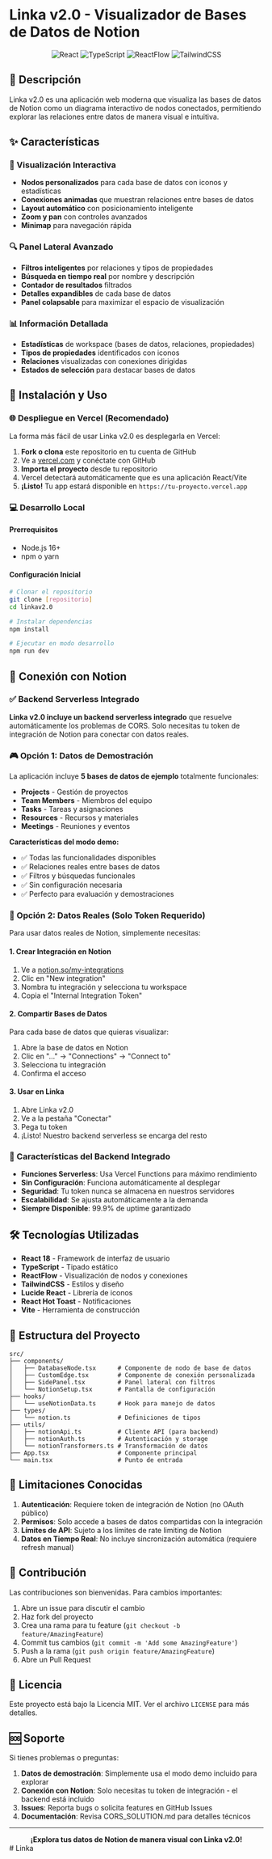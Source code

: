 # Linka v2.0 - Visualizador de Bases de Datos de Notion

<div align="center">
  <img src="https://img.shields.io/badge/React-18.2.0-blue" alt="React" />
  <img src="https://img.shields.io/badge/TypeScript-5.0.2-blue" alt="TypeScript" />
  <img src="https://img.shields.io/badge/ReactFlow-11.7.4-green" alt="ReactFlow" />
  <img src="https://img.shields.io/badge/TailwindCSS-3.3.3-blue" alt="TailwindCSS" />
</div>

## 🎯 Descripción
Linka v2.0 es una aplicación web moderna que visualiza las bases de datos de Notion como un diagrama interactivo de nodos conectados, permitiendo explorar las relaciones entre datos de manera visual e intuitiva.

## ✨ Características

### 🎨 Visualización Interactiva
- **Nodos personalizados** para cada base de datos con iconos y estadísticas
- **Conexiones animadas** que muestran relaciones entre bases de datos
- **Layout automático** con posicionamiento inteligente
- **Zoom y pan** con controles avanzados
- **Minimap** para navegación rápida

### 🔍 Panel Lateral Avanzado
- **Filtros inteligentes** por relaciones y tipos de propiedades
- **Búsqueda en tiempo real** por nombre y descripción
- **Contador de resultados** filtrados
- **Detalles expandibles** de cada base de datos
- **Panel colapsable** para maximizar el espacio de visualización

### 📊 Información Detallada
- **Estadísticas** de workspace (bases de datos, relaciones, propiedades)
- **Tipos de propiedades** identificados con iconos
- **Relaciones** visualizadas con conexiones dirigidas
- **Estados de selección** para destacar bases de datos

## 🚀 Instalación y Uso

### 🌐 Despliegue en Vercel (Recomendado)

La forma más fácil de usar Linka v2.0 es desplegarla en Vercel:

1. **Fork o clona** este repositorio en tu cuenta de GitHub
2. Ve a [vercel.com](https://vercel.com) y conéctate con GitHub
3. **Importa el proyecto** desde tu repositorio
4. Vercel detectará automáticamente que es una aplicación React/Vite
5. **¡Listo!** Tu app estará disponible en `https://tu-proyecto.vercel.app`

### 💻 Desarrollo Local

#### Prerrequisitos
- Node.js 16+ 
- npm o yarn

#### Configuración Inicial
```bash
# Clonar el repositorio
git clone [repositorio]
cd linkav2.0

# Instalar dependencias
npm install

# Ejecutar en modo desarrollo
npm run dev
```

## 🔐 Conexión con Notion

### ✅ Backend Serverless Integrado

**Linka v2.0 incluye un backend serverless integrado** que resuelve automáticamente los problemas de CORS. Solo necesitas tu token de integración de Notion para conectar con datos reales.

### 🎮 Opción 1: Datos de Demostración

La aplicación incluye **5 bases de datos de ejemplo** totalmente funcionales:

- **Projects** - Gestión de proyectos
- **Team Members** - Miembros del equipo  
- **Tasks** - Tareas y asignaciones
- **Resources** - Recursos y materiales
- **Meetings** - Reuniones y eventos

**Características del modo demo:**
- ✅ Todas las funcionalidades disponibles
- ✅ Relaciones reales entre bases de datos
- ✅ Filtros y búsquedas funcionales
- ✅ Sin configuración necesaria
- ✅ Perfecto para evaluación y demostraciones

### 🔧 Opción 2: Datos Reales (Solo Token Requerido)

Para usar datos reales de Notion, simplemente necesitas:

#### 1. Crear Integración en Notion
1. Ve a [notion.so/my-integrations](https://www.notion.so/my-integrations)
2. Clic en "New integration"
3. Nombra tu integración y selecciona tu workspace
4. Copia el "Internal Integration Token"

#### 2. Compartir Bases de Datos
Para cada base de datos que quieras visualizar:
1. Abre la base de datos en Notion
2. Clic en "..." → "Connections" → "Connect to"
3. Selecciona tu integración
4. Confirma el acceso

#### 3. Usar en Linka
1. Abre Linka v2.0
2. Ve a la pestaña "Conectar"
3. Pega tu token
4. ¡Listo! Nuestro backend serverless se encarga del resto

### 🚀 Características del Backend Integrado

- **Funciones Serverless**: Usa Vercel Functions para máximo rendimiento
- **Sin Configuración**: Funciona automáticamente al desplegar
- **Seguridad**: Tu token nunca se almacena en nuestros servidores
- **Escalabilidad**: Se ajusta automáticamente a la demanda
- **Siempre Disponible**: 99.9% de uptime garantizado

## 🛠️ Tecnologías Utilizadas

- **React 18** - Framework de interfaz de usuario
- **TypeScript** - Tipado estático
- **ReactFlow** - Visualización de nodos y conexiones
- **TailwindCSS** - Estilos y diseño
- **Lucide React** - Librería de iconos
- **React Hot Toast** - Notificaciones
- **Vite** - Herramienta de construcción

## 📁 Estructura del Proyecto

```
src/
├── components/
│   ├── DatabaseNode.tsx      # Componente de nodo de base de datos
│   ├── CustomEdge.tsx        # Componente de conexión personalizada
│   ├── SidePanel.tsx         # Panel lateral con filtros
│   └── NotionSetup.tsx       # Pantalla de configuración
├── hooks/
│   └── useNotionData.ts      # Hook para manejo de datos
├── types/
│   └── notion.ts             # Definiciones de tipos
├── utils/
│   ├── notionApi.ts          # Cliente API (para backend)
│   ├── notionAuth.ts         # Autenticación y storage
│   └── notionTransformers.ts # Transformación de datos
├── App.tsx                   # Componente principal
└── main.tsx                  # Punto de entrada
```

## 🚧 Limitaciones Conocidas

1. **Autenticación**: Requiere token de integración de Notion (no OAuth público)
2. **Permisos**: Solo accede a bases de datos compartidas con la integración  
3. **Límites de API**: Sujeto a los límites de rate limiting de Notion
4. **Datos en Tiempo Real**: No incluye sincronización automática (requiere refresh manual)

## 🤝 Contribución

Las contribuciones son bienvenidas. Para cambios importantes:

1. Abre un issue para discutir el cambio
2. Haz fork del proyecto
3. Crea una rama para tu feature (`git checkout -b feature/AmazingFeature`)
4. Commit tus cambios (`git commit -m 'Add some AmazingFeature'`)
5. Push a la rama (`git push origin feature/AmazingFeature`)
6. Abre un Pull Request

## 📄 Licencia

Este proyecto está bajo la Licencia MIT. Ver el archivo `LICENSE` para más detalles.

## 🆘 Soporte

Si tienes problemas o preguntas:

1. **Datos de demostración**: Simplemente usa el modo demo incluido para explorar
2. **Conexión con Notion**: Solo necesitas tu token de integración - el backend está incluido
3. **Issues**: Reporta bugs o solicita features en GitHub Issues
4. **Documentación**: Revisa CORS_SOLUTION.md para detalles técnicos

---

<div align="center">
  <strong>¡Explora tus datos de Notion de manera visual con Linka v2.0!</strong>
</div>
#   L i n k a 
 
 